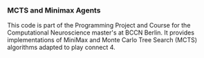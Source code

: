 ### MCTS and Minimax Agents

This code is part of the Programming Project and Course for the Computational Neuroscience master's at BCCN Berlin. It provides implementations of MiniMax and Monte Carlo Tree Search (MCTS) algorithms adapted to play connect 4.
